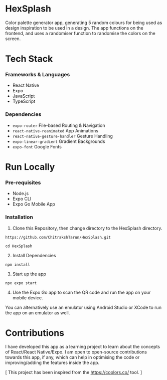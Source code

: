 ﻿# HexSplash

Color palette generator app, generating 5 random colours for being used as design inspiration to be used in a design. The app functions on the frontend, and uses a randomiser function to randomise the colors on the screen.

# Tech Stack

### Frameworks & Languages

- React Native
- Expo
- JavaScript
- TypeScript

### Dependencies

- `expo-router` File-based Routing & Navigation
- `react-native-reanimated` App Animations
- `react-native-gesture-handler` Gesture Handling
- `expo-linear-gradient` Gradient Backgrounds
- `expo-font` Google Fonts

# Run Locally

### Pre-requisites

- Node.js
- Expo CLI
- Expo Go Mobile App

### Installation

1. Clone this Repository, then change directory to the HexSplash directory.

```
https://github.com/ChitrakshTarun/HexSplash.git
```

```
cd HexSplash
```

2. Install Dependencies

```
npm install
```

3. Start up the app

```
npx expo start
```

4. Use the Expo Go app to scan the QR code and run the app on your mobile device.

You can alternatively use an emulator using Android Studio or XCode to run the app on an emulator as well.

# Contributions

I have developed this app as a learning project to learn about the concepts of React/React Native/Expo. I am open to open-source contributions towards this app, if any, which can help in optimising the code or improving/adding the features inside the app.

[ This project has been inspired from the https://coolors.co/ tool. ]
